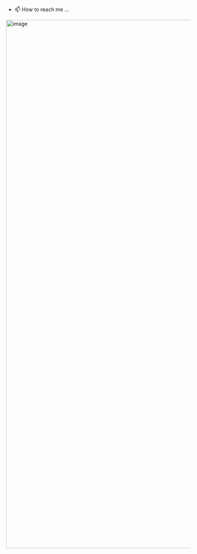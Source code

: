 - 📫 How to reach me ...

<img width="1439" alt="image" src="https://user-images.githubusercontent.com/19513797/207621165-9b73a0c7-6113-42e2-af71-cfb8a5c6e532.png">
